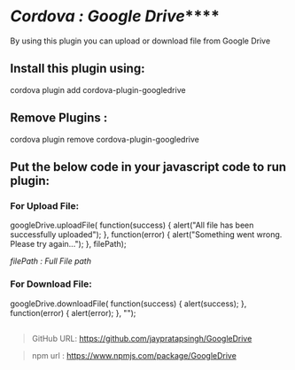 # *********Cordova : Google Drive*************


By using this plugin you can upload or download file from Google Drive

## Install this plugin using:

cordova plugin add cordova-plugin-googledrive


## Remove Plugins :

cordova plugin remove cordova-plugin-googledrive


## Put the below code in your javascript code to run plugin:

### For Upload File:

googleDrive.uploadFile(
	function(success) {
		alert("All file has been successfully uploaded");
    },
	function(error) {
		alert("Something went wrong. Please try again...");
    }, filePath);
	
	
	
	
*filePath : Full File path* 


### For Download File:

googleDrive.downloadFile(
	function(success) {
		alert(success);
    },
	function(error) {
		alert(error);
    }, "");



##

> GitHub URL: https://github.com/jaypratapsingh/GoogleDrive

> npm url : https://www.npmjs.com/package/GoogleDrive
